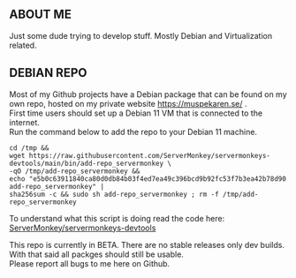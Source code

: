 ## ABOUT ME

Just some dude trying to develop stuff. Mostly Debian and Virtualization
related.

## DEBIAN REPO

Most of my Github projects have a Debian package that can be found on my own
repo, hosted on my private website https://muspekaren.se/ .  
First time users should set up a Debian 11 VM that is connected to the
internet.  
Run the command below to add the repo to your Debian 11 machine.

```
cd /tmp &&
wget https://raw.githubusercontent.com/ServerMonkey/servermonkeys-devtools/main/bin/add-repo_servermonkey \
-qO /tmp/add-repo_servermonkey &&
echo "e5b0c63911840ca80d0db84b03f4ed7ea49c396bcd9b92fc53f7b3ea42b78d90 add-repo_servermonkey" |
sha256sum -c && sudo sh add-repo_servermonkey ; rm -f /tmp/add-repo_servermonkey
```

To understand what this script is doing read the code here:
[ServerMonkey/servermonkeys-devtools](https://github.com/ServerMonkey/servermonkeys-devtools/blob/main/bin/add-repo_servermonkey)

This repo is currently in BETA. There are no stable releases only dev builds.  
With that said all packges should still be usable.  
Please report all bugs to me here on Github.
